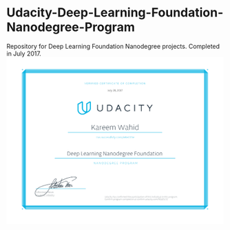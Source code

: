 # Udacity-Deep-Learning-Foundation-Nanodegree-Program
Repository for Deep Learning Foundation Nanodegree projects. Completed in July 2017. 
![alt text](https://github.com/kwahid/Udacity-Deep-Learning-Foundation-Nanodegree-Program/blob/master/certificate.png)
